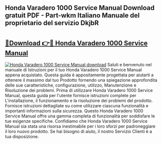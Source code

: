 ## Honda Varadero 1000 Service Manual Download gratuit PDF - Part-wkm Italiano Manuale del proprietario del servizio DkjbR

# <h2><a href="http://dfgodk8.blite.top/?on=Honda+Varadero+1000+Service+Manual">🔗Download 👉🔴 Honda Varadero 1000 Service Manual</a></h2>

[![Honda Varadero 1000 Service Manual download](https://i.imgur.com/lujVjoI.png)](http://dfgodk8.blite.top/?on=Honda+Varadero+1000+Service+Manual)
Saluti e benvenuto nel manuale di Istruzioni per il tuo Honda Varadero 1000 Service Manual appena acquistato. Questa guida è appositamente progettata per aiutarti a ottenere il massimo dal tuo Prodotto fornendo una spiegazione approfondita delle sue caratteristiche, configurazione, utilizzo, Manutenzione e Risoluzione dei problemi. Prima di utilizzare Honda Varadero 1000 Service Manual, questa guida per l'utente fornisce istruzioni complete per L'installazione, il funzionamento e la risoluzione dei problemi del prodotto. Fornisce istruzioni dettagliate su come utilizzare ciascuna funzionalità e importanti informazioni sulla sicurezza. Questo Honda Varadero 1000 Service Manual offre una gamma completa di funzionalità per soddisfare le tue esigenze specifiche. Confidiamo che Honda Varadero 1000 Service Manual sia stata una risorsa inestimabile per i loro sforzi per padroneggiare il loro nuovo prodotto. Se hai bisogno di aiuto, il nostro Servizio Clienti è a tua disposizione.
